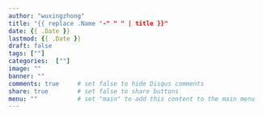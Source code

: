 ```yaml
---
author: "wuxingzhong"
title: "{{ replace .Name "-" " " | title }}"
date: {{ .Date }}
lastmod: {{ .Date }}
draft: false
tags: [""]
categories:  [""]
image: ""
banner: ""
comments: true     # set false to hide Disqus comments
share: true        # set false to share buttons
menu: ""           # set "main" to add this content to the main menu
---
```


